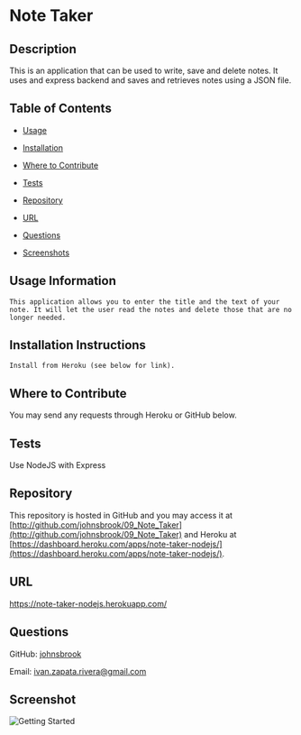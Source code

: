 
# Note Taker  


## Description 
 
This is an application that can be used to write, save and delete notes. It uses and express backend and saves and retrieves notes using a JSON file.  


## Table of Contents 


* [Usage](#usage-information) 

* [Installation](#installation-instructions) 

* [Where to Contribute](#where-to-contribute) 

* [Tests](#tests) 

* [Repository](#repository) 

* [URL](#url) 

* [Questions](#questions) 

* [Screenshots](#screenshots) 


## Usage Information 
 
    This application allows you to enter the title and the text of your note. It will let the user read the notes and delete those that are no longer needed.  


## Installation Instructions 
 
    Install from Heroku (see below for link). 

    
## Where to Contribute 
 
You may send any requests through Heroku or GitHub below. 


## Tests 
 
Use NodeJS with Express 


## Repository 
 
This repository is hosted in GitHub and you may access it at [http://github.com/johnsbrook/09_Note_Taker](http://github.com/johnsbrook/09_Note_Taker) and Heroku at  [https://dashboard.heroku.com/apps/note-taker-nodejs/](https://dashboard.heroku.com/apps/note-taker-nodejs/). 


## URL 
 
[https://note-taker-nodejs.herokuapp.com/ ](https://note-taker-nodejs.herokuapp.com/ ) 


## Questions 
 
GitHub: [johnsbrook](https://github.com/johnsbrook) 
 
Email: [ivan.zapata.rivera@gmail.com](mailto:ivan.zapata.rivera@gmail.com)

## Screenshot 
 
![Getting Started](public/assets/images/screenshot.gif) 
 
